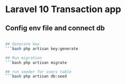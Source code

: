 # Laravel 10 Transaction app 

## Config env file and connect db
```bash cp .env.example .env

## Generate key
```bash php artisan key:generate

## Run migration
```bash php artisan migrate

## run seeder for users table
```bash php artisan db:seed 
